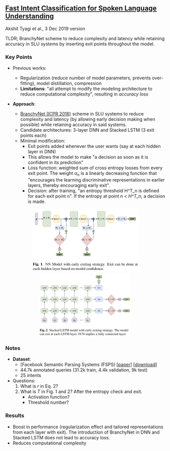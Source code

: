## [Fast Intent Classification for Spoken Language Understanding](http://arxiv.org/abs/1912.01728)
Akshit Tyagi et al., 3 Dec 2019 version

TLDR; BranchyNet scheme to reduce complexity and latency while retaining accuracy in SLU systems by inserting exit points throughout the model. 

### Key Points
* Previous works:
    * Regularization (reduce number of model parameters, prevents over-fitting), model distillation, compression
    * **Limitations**: "all attempt to modify the modeling architecture to reduce computational complexity", resulting in *accuracy loss*

* **Approach**:
    * [BranchyNet (ICPR 2016)](https://arxiv.org/pdf/1709.01686.pdf) scheme in SLU systems to reduce complexity and latency (by allowing early decision making when possible) while retaining accuracy in said systems.
    * Candidate architectures: 3-layer DNN and Stacked LSTM (3 exit points each)   
    * Minimal modification:
        * Exit points added whenever the user wants (say at each hidden layer in DNN)
        * This allows the model to make "a decision as soon as it is confident in its prediction"
        * Loss function: weighted sum of cross entropy losses from every exit point. The weight $\alpha_n$ is a linearly decreasing function that "encourages the learning discriminative representations in earlier layers, thereby encouraging early exit".
        * Decision: after training, "an entropy threshold H^T_n is defined for each exit point *n*". If the entropy at point *n < H^T_n*, a decision is made.  
    
<p align="center">
<img src="./imgs/branchynet_dnn.png" height="200" alt="DNN with BranchyNet">
<img src="./imgs/branchynet_stackedlstm.png" height="200" alt="Stacked LSTM with BranchyNet" hspace="20">
</p>

### Notes
* **Dataset**:
    * [Facebook Semantic Parsing Systems (FSPS) [[paper](https://arxiv.org/abs/1810.07942)] [[download](http://fb.me/semanticparsingdialog)]
    * 44.7k annotated queries (31.2k train, 4.4k validation, 9k test)
    * 25 intents
* Questions:
    1. What is *r* in Eq. 2?
    2. What is *T* in Fig. 1 and 2? After the entropy check and exit.
        * Activation function?
        * Threshold number?
    
### Results
* Boost in performance (regularization effect and tailored representations from each layer with exit). The introduction of BranchyNet in DNN and Stacked LSTM does not lead to accuracy loss.
* Reduces computational complexity